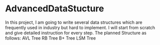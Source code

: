 # AdvancedDataStucture
In this project, I am going to write several data structures which are frequently used in industry but hard to implement. I will start from scratch and give detailed instruction for every step.
The planned Structure as follows:
AVL Tree
RB Tree
B+ Tree
LSM Tree
